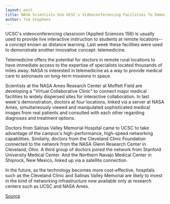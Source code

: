 ```yaml
---
layout: post
title: NASA Scientists Use UCSC's Videoconferencing Facilities To Demonstrate Telemedicine Project
author: Tim Stephens
---
```


UCSC's videoconferencing classroom (Applied Sciences 156) is usually used to provide live interactive instruction to students at remote locations--a concept known as distance learning. Last week these facilities were used to demonstrate another innovative concept: telemedicine.

Telemedicine offers the potential for doctors in remote rural locations to have immediate access to the expertise of specialists located thousands of miles away. NASA is interested in telemedicine as a way to provide medical care to astronauts on long-term missions in space.

Scientists at the NASA Ames Research Center at Moffett Field are developing a "Virtual Collaborative Clinic" to connect major medical facilities to widely dispersed sites for interactive collaboration. In last week's demonstration, doctors at four locations, linked via a server at NASA Ames, simultaneously viewed and manipulated sophisticated medical images from real patients and consulted with each other regarding diagnoses and treatment options.

Doctors from Salinas Valley Memorial Hospital came to UCSC to take advantage of the campus's high-performance, high-speed networking capabilities. Similarly, doctors from the Cleveland Clinic Foundation connected to the network from the NASA Glenn Research Center in Cleveland, Ohio. A third group of doctors joined the network from Stanford University Medical Center. And the Northern Navajo Medical Center in Shiprock, New Mexico, linked up via a satellite connection.

In the future, as the technology becomes more cost-effective, hospitals such as the Cleveland Clinic and Salinas Valley Memorial are likely to invest in the kind of networking infrastructure now available only at research centers such as UCSC and NASA Ames.

[Source](http://www1.ucsc.edu/oncampus/currents/98-99/05-10/nasa.htm "Permalink to NASA uses videoconferencing facilities; 05-10-99")
